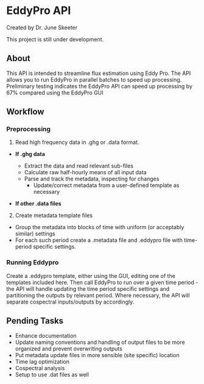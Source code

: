 # EddyPro API

Created by Dr. June Skeeter

This project is still under development.

## About

This API is intended to streamline flux estimation using Eddy Pro.  The API allows you to run EddyPro in parallel batches to speed up processing.  Preliminary testing indicates the EddyPro API can speed up processing by 67% compared using the EddyPro GUI


## Workflow


### Preprocessing

1. Read high frequency data in .ghg or .data format.

* **If .ghg data** 
    * Extract the data and read relevant sub-files
    * Calculate raw half-hourly means of all input data
    * Parse and track the metadata, inspecting for changes
        * Update/correct metadata from a user-defined template as necessary

* **If other .data files**

2. Create metadata template files

* Group the metadata into blocks of time with uniform (or acceptably similar) settings
* For each such period create a .metadata file and .eddypro file with time-period specific settings.

### Running Eddypro

Create a .eddypro template, either using the GUI, editing one of the templates included here.  Then call EddyPro to run over a given time period - the API will handle updating the time period specific settings and partitioning the outputs by relevant period.  Where necessary, the API will separate cospectral inputs/outputs by accordingly.



## Pending Tasks

* Enhance documentation
* Update naming conventions and handling of output files to be more organized and prevent overwriting outputs
* Put metadata update files in more sensible (site specific) location
* Time lag optimization
* Cospectral analysis
* Setup to use .dat files as well